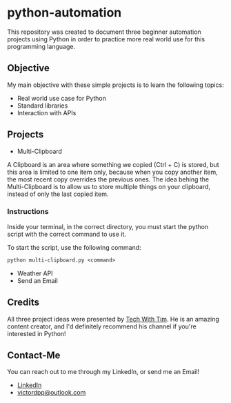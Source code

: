 # python-automation

This repository was created to document three beginner automation projects using Python in order to practice more real world use for this programming language.  

## Objective

My main objective with these simple projects is to learn the following topics:

- Real world use case for Python
- Standard libraries
- Interaction with APIs

## Projects

- Multi-Clipboard

A Clipboard is an area where something we copied (Ctrl + C) is stored, but this area is limited to one item only, because when you copy another item, the most recent copy overrides the previous ones. The idea behing the Multi-Clipboard is to allow us to store multiple things on your clipboard, instead of only the last copied item.

### Instructions

Inside your terminal, in the correct directory, you must start the python script with the correct command to use it.

To start the script, use the following command:

```txt
python multi-clipboard.py <command>
```

- Weather API
- Send an Email

## Credits

All three project ideas were presented by [Tech With Tim](https://www.youtube.com/channel/UC4JX40jDee_tINbkjycV4Sg). He is an amazing content creator, and I'd definitely recommend his channel if you're interested in Python!

## Contact-Me

You can reach out to me through my LinkedIn, or send me an Email!

- [LinkedIn](https://www.linkedin.com/in/victor-pinheiro-palmeira/)
- victordpp@outlook.com

